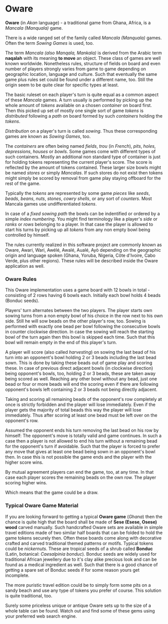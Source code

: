 Oware
=====

**Oware** (in _Akan_ language) - a traditional game from Ghana, Africa,
is a _Mancala (Manquala)_ game.

There is a wide ranged set of the family called _Mancala (Manquala)_
games. Often the term _Sowing Games_ is used, too.

The term _Mancala (also Manqala, Mankala)_ is derived from the Arabic
term **naqalah** with its meaning **to move** an object. These class of
games are well known worldwide. Nonetheless rules, structure of fields
on board and even number of players strongly varies from game to game
depending on geographic location, language and culture. Such that
eventually the same game plus rules set could be found under a
different name, too. Still the origin seem to be quite clear for
specific types at least.

The basic ruleset on each player's turn is quite equal as a common
aspect of these _Mancala_ games. A turn usually is performed by
picking up the whole amount of _tokens_ available on a chosen
_container_ on board first. Then this picked up set of mostly
one single sort of game _tokens_ is _distributed_ following a
_path_ on board formed by such _containers_ holding the _tokens_.

_Distribution_ on a player's turn is called _sowing_. Thus
these corresponding games are known as _Sowing Games_, too.

The _containers_ are often being named _fields_,
_trou_ (in _French_), _pits_, _holes_, _depressions_,
_houses_ or _bowls_. Some games come with different types
of such containers. Mostly an additional non standard type
of container is just for holding tokens representing the
current player's score. The score is reflected by the amount
of tokens contained. These larger size bowls might be named
_stores_ or simply _Mancalas_. If such stores do not exist
then tokens might simply be scored by removal from game play
staying offboard for the rest of the game.

Typically the _tokens_ are represented by some game _pieces_
like _seeds_, _beads_, _beans_, _nuts_, _stones_, _cowry shells_, or
any sort of _counters_. Most Mancala games use undifferentiated _tokens_.

In case of a _fixed sowing path_ the bowls can be indentified or
ordered by a simple _index numbering_. You might find terminology like
a player's _side_ or _ranks_ or _rows_ belonging to a player. In that case
the player is allowed to start his turns by picking up all _tokens_ from
any non empty bowl being controlled by himself.

The rules currently realized in this software project are commonly
known as Oware, Awari, Wari, Awélé, Awalé, Aualé, Ayò depending
on the geographic origin and language spoken (Ghana, Yoruba,
Nigeria, Côte d'Ivoire, Cabo Verde, plus other regions). These
rules will be described inside the Oware application as well.

### Oware Rules

This Oware implementation uses a game board with 12 bowls in
total - consisting of 2 rows having 6 bowls each. Initially
each bowl holds 4 beads (Bonduc seeds).

Players' turn alternates between the two players. The player
starts own sowing turns from a non empty bowl of his choice
in the row next to his own side. Still he will sow beads on
the other player's row, too. Sowing is performed with exactly one
bead per bowl following the consecutive bowls in counter clockwise
direction. In case the sowing will reach the starting bowl of
the turn again then this bowl is skipped each time. Such that
this bowl will remain empty in the end of this player's turn.

A player will score (also called _harvesting_) on sowing the last
bead of his turn into an opponent's bowl holding 2 or 3 beads
including the last bead sown. This is done by taking these beads
out of game play and scoring these. In case of previous direct
adjacent bowls (in clockwise direction) being opponent's bowls, too,
holding 2 or 3 beads, these are taken away being scored as well.
Reaching any other bowl without any bead, just one bead or four
or more beads will end the scoring even if there are following
opponent's bowls left containing 2 or 3 beads not being
directly adjacent.

Taking and scoring all remaining beads of the opponent's row
completely at once is strictly forbidden and the player will
lose immediately. Even if the player gets the majority of total
beads this way the player will lose immediately. Thus after
scoring at least one bead must be left over on the opponent's row.

Assumed the opponent ends his turn removing the last bead on his row
by himself: The opponent's move is totally valid and game continues.
In such a case then a player is not allowed to end his turn without a
remaining bead for the opponent's turn if avoidable. Such that the
player is forced to prefer any move that gives at least one bead
being sown in an opponent's bowl then. In case this is not possible
the game ends and the player with the higher score wins.

By mutual agreement players can end the game, too, at any time.
In that case each player scores the remaining beads on the own row.
The player scoring higher wins.

Which means that the game could be a draw.

### Typical Oware Game Material

If you are looking forward to getting a typical **Oware game** (_Ghana_)
then the chance is quite high that the board shall be made of
**Sese (Esese, Osese) wood** carved manually. Such handcrafted Oware sets
are available in simple travel editions made of two similar half boards
that can be folded to hold the game tokens securely then. Often these
boards come along with decorative crafted and carved traditional themed
patterns or motifs. Typical tokens could be _nickernuts_. These are tropical
seeds of a shrub called **Bonduc** (Latin, botanical: _Caesalpinia bonduc_).
Bonduc seeds are widely used for traditional African jewellery due to it's
clay alike precious look and can be found as a medical ingredient as well.
Such that there is a good chance of getting a spare set of Bonduc seeds
if for some reason yours get incomplete.

The more puristic travel edition could be to simply form some pits on a
sandy beach and use any type of tokens you prefer of course. This solution
is quite traditional, too.

Surely some priceless unique or antique Oware sets up to the size of a
whole table can be found. Watch out and find some of these gems using
your preferred web search engine.
